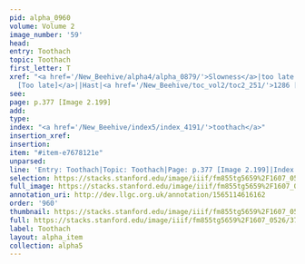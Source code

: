 ```yaml
---
pid: alpha_0960
volume: Volume 2
image_number: '59'
head: 
entry: Toothach
topic: Toothach
first_letter: T
xref: "<a href='/New_Beehive/alpha4/alpha_0879/'>Slowness</a>|too late|<a href='/New_Beehive/toc_vol2/toc2_059/'>20
  [Too late]</a>||Hast|<a href='/New_Beehive/toc_vol2/toc2_251/'>1286 [Tooth]</a>|"
see: 
page: p.377 [Image 2.199]
add: 
type: 
index: "<a href='/New_Beehive/index5/index_4191/'>toothach</a>"
insertion_xref: 
insertion: 
item: "#item-e7678121e"
unparsed: 
line: 'Entry: Toothach|Topic: Toothach|Page: p.377 [Image 2.199]|Index: toothach|#item-e7678121e'
selection: https://stacks.stanford.edu/image/iiif/fm855tg5659%2F1607_0526/371,4516,2924,347/full/0/default.jpg
full_image: https://stacks.stanford.edu/image/iiif/fm855tg5659%2F1607_0526/full/full/0/default.jpg
annotation_uri: http://dev.llgc.org.uk/annotation/1565114616162
order: '960'
thumbnail: https://stacks.stanford.edu/image/iiif/fm855tg5659%2F1607_0526/371,4516,600,180/250,/0/default.jpg
full: https://stacks.stanford.edu/image/iiif/fm855tg5659%2F1607_0526/371,4516,2924,347/full/0/default.jpg
label: Toothach
layout: alpha_item
collection: alpha5
---
```

